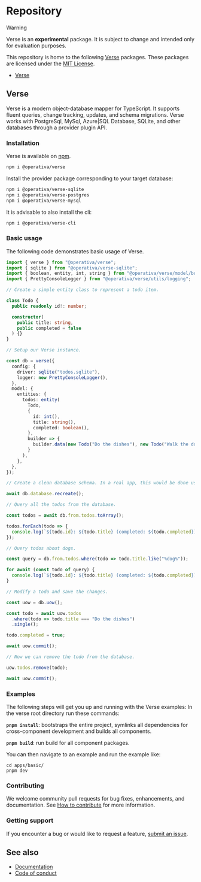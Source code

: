 # Repository

> [!WARNING]
> Verse is an **experimental** package. It is subject to change and intended only for evaluation purposes.

This repository is home to the following [Verse](http://about:blank/) packages. These packages are licensed under the [MIT License](LICENSE).

- [Verse](#verse)

## Verse

Verse is a modern object-database mapper for TypeScript. It supports fluent queries, change tracking, updates, and schema migrations. Verse works with PostgreSql, MySql, Azure|SQL Database, SQLite, and other databases through a provider plugin API.

### Installation

Verse is available on [npm](https://www.npmjs.com/package/@operativa/verse).

```bash
npm i @operativa/verse
```

Install the provider package corresponding to your target database:

```bash
npm i @operativa/verse-sqlite
npm i @operativa/verse-postgres
npm i @operativa/verse-mysql
```

It is advisable to also install the cli:

```bash
npm i @operativa/verse-cli
```

### Basic usage

The following code demonstrates basic usage of Verse.

```ts include ./apps/snippets/src/basic.ts
import { verse } from "@operativa/verse";
import { sqlite } from "@operativa/verse-sqlite";
import { boolean, entity, int, string } from "@operativa/verse/model/builder";
import { PrettyConsoleLogger } from "@operativa/verse/utils/logging";

// Create a simple entity class to represent a todo item.

class Todo {
  public readonly id!: number;

  constructor(
    public title: string,
    public completed = false
  ) {}
}

// Setup our Verse instance.

const db = verse({
  config: {
    driver: sqlite("todos.sqlite"),
    logger: new PrettyConsoleLogger(),
  },
  model: {
    entities: {
      todos: entity(
        Todo,
        {
          id: int(),
          title: string(),
          completed: boolean(),
        },
        builder => {
          builder.data(new Todo("Do the dishes"), new Todo("Walk the dog"));
        }
      ),
    },
  },
});

// Create a clean database schema. In a real app, this would be done using migrations.

await db.database.recreate();

// Query all the todos from the database.

const todos = await db.from.todos.toArray();

todos.forEach(todo => {
  console.log(`${todo.id}: ${todo.title} (completed: ${todo.completed})`);
});

// Query todos about dogs.

const query = db.from.todos.where(todo => todo.title.like("%dog%"));

for await (const todo of query) {
  console.log(`${todo.id}: ${todo.title} (completed: ${todo.completed})`);
}

// Modify a todo and save the changes.

const uow = db.uow();

const todo = await uow.todos
  .where(todo => todo.title === "Do the dishes")
  .single();

todo.completed = true;

await uow.commit();

// Now we can remove the todo from the database.

uow.todos.remove(todo);

await uow.commit();
```

### Examples

The following steps will get you up and running with the Verse examples:
In the verse root directory run these commands:

**`pnpm install`**: bootstraps the entire project, symlinks all dependencies for
cross-component development and builds all components.

**`pnpm build`**: run build for all component packages.

You can then navigate to an example and run the example like:
```
cd apps/basic/
pnpm dev
``` 

### Contributing

We welcome community pull requests for bug fixes, enhancements, and documentation. See [How to contribute](./CONTRIBUTING.md) for more information.

### Getting support

If you encounter a bug or would like to request a feature, [submit an issue](https://github.com/operativa-dev/verse/issues/new/choose).

## See also

- [Documentation](https://about:blank/)
- [Code of conduct](CODE_OF_CONDUCT.md)
